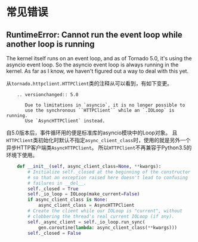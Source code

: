 # 常见错误

## RuntimeError: Cannot run the event loop while another loop is running

The kernel itself runs on an event loop, and as of Tornado 5.0, it's using the asyncio event loop. So the asyncio event loop is always running in the kernel. As far as I know, we haven't figured out a way to deal with this yet.

从`tornado.httpclient.HTTPClient`类的注释从可以看到，有如下变更。

```ｐython
    .. versionchanged:: 5.0

       Due to limitations in `asyncio`, it is no longer possible to
       use the synchronous ``HTTPClient`` while an `.IOLoop` is running.
       Use `AsyncHTTPClient` instead.
```

自5.0版本后，事件循环用的便是标准库的asyncio模块中的Loop对象。
且`HTTPClient`类初始化时默认不指定`async_client_class`时，使用的就是另外一个异步HTTP客户端类`AsyncHTTPClient`。
所以`HTTPClient`不再兼容于Python3.5的环境下使用。

```python
    def __init__(self, async_client_class=None, **kwargs):
        # Initialize self._closed at the beginning of the constructor
        # so that an exception raised here doesn't lead to confusing
        # failures in __del__.
        self._closed = True
        self._io_loop = IOLoop(make_current=False)
        if async_client_class is None:
            async_client_class = AsyncHTTPClient
        # Create the client while our IOLoop is "current", without
        # clobbering the thread's real current IOLoop (if any).
        self._async_client = self._io_loop.run_sync(
            gen.coroutine(lambda: async_client_class(**kwargs)))
        self._closed = False
```